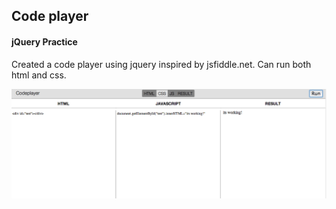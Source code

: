 ## Code player

#### jQuery Practice

Created a code player using jquery inspired by jsfiddle.net. Can run both html and css.

<center>
<img src="./image.png" />
</center>
